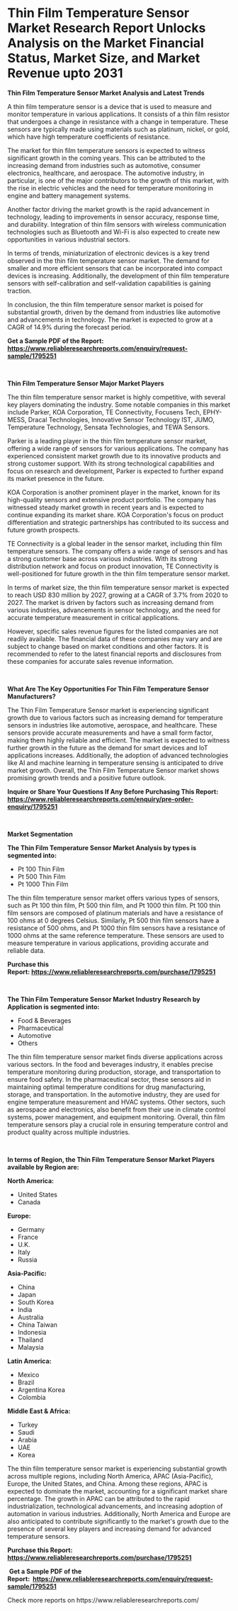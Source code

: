 <p><h1>Thin Film Temperature Sensor Market Research Report Unlocks Analysis on the Market Financial Status, Market Size, and Market Revenue upto 2031</h1></p><p><strong>Thin Film Temperature Sensor Market Analysis and Latest Trends</strong></p>
<p><p>A thin film temperature sensor is a device that is used to measure and monitor temperature in various applications. It consists of a thin film resistor that undergoes a change in resistance with a change in temperature. These sensors are typically made using materials such as platinum, nickel, or gold, which have high temperature coefficients of resistance.</p><p>The market for thin film temperature sensors is expected to witness significant growth in the coming years. This can be attributed to the increasing demand from industries such as automotive, consumer electronics, healthcare, and aerospace. The automotive industry, in particular, is one of the major contributors to the growth of this market, with the rise in electric vehicles and the need for temperature monitoring in engine and battery management systems.</p><p>Another factor driving the market growth is the rapid advancement in technology, leading to improvements in sensor accuracy, response time, and durability. Integration of thin film sensors with wireless communication technologies such as Bluetooth and Wi-Fi is also expected to create new opportunities in various industrial sectors.</p><p>In terms of trends, miniaturization of electronic devices is a key trend observed in the thin film temperature sensor market. The demand for smaller and more efficient sensors that can be incorporated into compact devices is increasing. Additionally, the development of thin film temperature sensors with self-calibration and self-validation capabilities is gaining traction.</p><p>In conclusion, the thin film temperature sensor market is poised for substantial growth, driven by the demand from industries like automotive and advancements in technology. The market is expected to grow at a CAGR of 14.9% during the forecast period.</p></p>
<p><strong>Get a Sample PDF of the Report:&nbsp; <a href="https://www.reliableresearchreports.com/enquiry/request-sample/1795251">https://www.reliableresearchreports.com/enquiry/request-sample/1795251</a></strong></p>
<p>&nbsp;</p>
<p><strong>Thin Film Temperature Sensor Major Market Players</strong></p>
<p><p>The thin film temperature sensor market is highly competitive, with several key players dominating the industry. Some notable companies in this market include Parker, KOA Corporation, TE Connectivity, Focusens Tech, EPHY-MESS, Dracal Technologies, Innovative Sensor Technology IST, JUMO, Temperature Technology, Sensata Technologies, and TEWA Sensors.</p><p>Parker is a leading player in the thin film temperature sensor market, offering a wide range of sensors for various applications. The company has experienced consistent market growth due to its innovative products and strong customer support. With its strong technological capabilities and focus on research and development, Parker is expected to further expand its market presence in the future.</p><p>KOA Corporation is another prominent player in the market, known for its high-quality sensors and extensive product portfolio. The company has witnessed steady market growth in recent years and is expected to continue expanding its market share. KOA Corporation's focus on product differentiation and strategic partnerships has contributed to its success and future growth prospects.</p><p>TE Connectivity is a global leader in the sensor market, including thin film temperature sensors. The company offers a wide range of sensors and has a strong customer base across various industries. With its strong distribution network and focus on product innovation, TE Connectivity is well-positioned for future growth in the thin film temperature sensor market.</p><p>In terms of market size, the thin film temperature sensor market is expected to reach USD 830 million by 2027, growing at a CAGR of 3.7% from 2020 to 2027. The market is driven by factors such as increasing demand from various industries, advancements in sensor technology, and the need for accurate temperature measurement in critical applications.</p><p>However, specific sales revenue figures for the listed companies are not readily available. The financial data of these companies may vary and are subject to change based on market conditions and other factors. It is recommended to refer to the latest financial reports and disclosures from these companies for accurate sales revenue information.</p></p>
<p>&nbsp;</p>
<p><strong>What Are The Key Opportunities For Thin Film Temperature Sensor Manufacturers?</strong></p>
<p><p>The Thin Film Temperature Sensor market is experiencing significant growth due to various factors such as increasing demand for temperature sensors in industries like automotive, aerospace, and healthcare. These sensors provide accurate measurements and have a small form factor, making them highly reliable and efficient. The market is expected to witness further growth in the future as the demand for smart devices and IoT applications increases. Additionally, the adoption of advanced technologies like AI and machine learning in temperature sensing is anticipated to drive market growth. Overall, the Thin Film Temperature Sensor market shows promising growth trends and a positive future outlook.</p></p>
<p><strong>Inquire or Share Your Questions If Any Before Purchasing This Report: <a href="https://www.reliableresearchreports.com/enquiry/pre-order-enquiry/1795251">https://www.reliableresearchreports.com/enquiry/pre-order-enquiry/1795251</a></strong></p>
<p>&nbsp;</p>
<p><strong>Market Segmentation</strong></p>
<p><strong>The Thin Film Temperature Sensor Market Analysis by types is segmented into:</strong></p>
<p><ul><li>Pt 100 Thin Film</li><li>Pt 500 Thin Film</li><li>Pt 1000 Thin Film</li></ul></p>
<p><p>The thin film temperature sensor market offers various types of sensors, such as Pt 100 thin film, Pt 500 thin film, and Pt 1000 thin film. Pt 100 thin film sensors are composed of platinum materials and have a resistance of 100 ohms at 0 degrees Celsius. Similarly, Pt 500 thin film sensors have a resistance of 500 ohms, and Pt 1000 thin film sensors have a resistance of 1000 ohms at the same reference temperature. These sensors are used to measure temperature in various applications, providing accurate and reliable data.</p></p>
<p><strong>Purchase this Report:&nbsp;<a href="https://www.reliableresearchreports.com/purchase/1795251">https://www.reliableresearchreports.com/purchase/1795251</a></strong></p>
<p>&nbsp;</p>
<p><strong>The Thin Film Temperature Sensor Market Industry Research by Application is segmented into:</strong></p>
<p><ul><li>Food & Beverages</li><li>Pharmaceutical</li><li>Automotive</li><li>Others</li></ul></p>
<p><p>The thin film temperature sensor market finds diverse applications across various sectors. In the food and beverages industry, it enables precise temperature monitoring during production, storage, and transportation to ensure food safety. In the pharmaceutical sector, these sensors aid in maintaining optimal temperature conditions for drug manufacturing, storage, and transportation. In the automotive industry, they are used for engine temperature measurement and HVAC systems. Other sectors, such as aerospace and electronics, also benefit from their use in climate control systems, power management, and equipment monitoring. Overall, thin film temperature sensors play a crucial role in ensuring temperature control and product quality across multiple industries.</p></p>
<p>&nbsp;</p>
<p><strong>In terms of Region, the Thin Film Temperature Sensor Market Players available by Region are:</strong></p>
<p>
    <p> <strong> North America: </strong>
        <ul>
            <li>United States</li>
            <li>Canada</li>
        </ul>
        </p> 
    <p> <strong> Europe: </strong>
        <ul>
            <li>Germany</li>
            <li>France</li>
            <li>U.K.</li>
            <li>Italy</li>
            <li>Russia</li>
        </ul>
        </p> 
    <p> <strong> Asia-Pacific: </strong>
        <ul>
            <li>China</li>
            <li>Japan</li>
            <li>South Korea</li>
            <li>India</li>
            <li>Australia</li>
            <li>China Taiwan</li>
            <li>Indonesia</li>
            <li>Thailand</li>
            <li>Malaysia</li>
        </ul>
        </p> 
    <p> <strong> Latin America: </strong>
        <ul>
            <li>Mexico</li>
            <li>Brazil</li>
            <li>Argentina Korea</li>
            <li>Colombia</li>
        </ul>
        </p> 
    <p> <strong> Middle East & Africa: </strong>
        <ul>
            <li>Turkey</li>
            <li>Saudi</li>
            <li>Arabia</li>
            <li>UAE</li>
            <li>Korea</li>
        </ul>
    </p>
    </p>
<p><p>The thin film temperature sensor market is experiencing substantial growth across multiple regions, including North America, APAC (Asia-Pacific), Europe, the United States, and China. Among these regions, APAC is expected to dominate the market, accounting for a significant market share percentage. The growth in APAC can be attributed to the rapid industrialization, technological advancements, and increasing adoption of automation in various industries. Additionally, North America and Europe are also anticipated to contribute significantly to the market's growth due to the presence of several key players and increasing demand for advanced temperature sensors.</p></p>
<p><strong>Purchase this Report: <a href="https://www.reliableresearchreports.com/purchase/1795251">https://www.reliableresearchreports.com/purchase/1795251</a></strong></p>
<p>&nbsp;<strong>Get a Sample PDF of the Report:&nbsp;&nbsp;<a href="https://www.reliableresearchreports.com/enquiry/request-sample/1795251">https://www.reliableresearchreports.com/enquiry/request-sample/1795251</a></strong></p>
<p><strong></strong></p>
<p>Check more reports on https://www.reliableresearchreports.com/</p>
